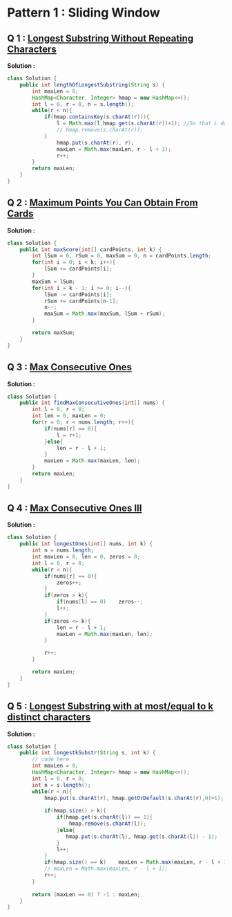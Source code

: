 # Pattern 1 : Sliding Window
## Q 1 : [Longest Substring Without Repeating Characters]( https://leetcode.com/problems/longest-substring-without-repeating-characters/description/)

**Solution :**


````Java
class Solution {
    public int lengthOfLongestSubstring(String s) {
        int maxLen = 0;
        HashMap<Character, Integer> hmap = new HashMap<>();
        int l = 0, r = 0, n = s.length();
        while(r < n){
            if(hmap.containsKey(s.charAt(r))){
                l = Math.max(l,hmap.get(s.charAt(r))+1); //So that L doesnt move backwards
                // hmap.remove(s.charAt(r));
            }
                hmap.put(s.charAt(r), r);
                maxLen = Math.max(maxLen, r - l + 1);
                r++;
        }
        return maxLen;
    }
}
````

## Q 2 : [Maximum Points You Can Obtain From Cards](https://leetcode.com/problems/maximum-points-you-can-obtain-from-cards/description/)

**Solution :**

````Java
class Solution {
    public int maxScore(int[] cardPoints, int k) {
        int lSum = 0, rSum = 0, maxSum = 0, n = cardPoints.length;
        for(int i = 0; i < k; i++){
            lSum += cardPoints[i];
        }
        maxSum = lSum;
        for(int i = k - 1; i >= 0; i--){
            lSum -= cardPoints[i];
            rSum += cardPoints[n-1];
            n--;
            maxSum = Math.max(maxSum, lSum + rSum);
        }

        return maxSum;
    }
}
````
## Q 3 : [Max Consecutive Ones](https://leetcode.com/problems/max-consecutive-ones/)

**Solution :**

````Java
class Solution {
    public int findMaxConsecutiveOnes(int[] nums) {
        int l = 0, r = 0;
        int len = 0, maxLen = 0;
        for(r = 0; r < nums.length; r++){
            if(nums[r] == 0){
                l = r+1;
            }else{
                len = r - l + 1;
            }
            maxLen = Math.max(maxLen, len);
        }
        return maxLen;
    }
}
````

## Q 4 : [Max Consecutive Ones III](https://leetcode.com/problems/max-consecutive-ones-iii/)

**Solution :**

````Java
class Solution {
    public int longestOnes(int[] nums, int k) {
        int n = nums.length;
        int maxLen = 0, len = 0, zeros = 0;
        int l = 0, r = 0;
        while(r < n){
            if(nums[r] == 0){
                zeros++;
            }
            if(zeros > k){
                if(nums[l] == 0)    zeros--;
                l++;
            }
            if(zeros <= k){
                len = r - l + 1;
                maxLen = Math.max(maxLen, len);
            }

            r++;
        }

        return maxLen;
    }
}
````

## Q 5 : [Longest Substring with at most/equal to k distinct characters](https://www.geeksforgeeks.org/problems/longest-k-unique-characters-substring0853/1?itm_source=geeksforgeeks&itm_medium=article&itm_campaign=practice_card)

**Solution :**

````Java
class Solution {
    public int longestkSubstr(String s, int k) {
        // code here
        int maxLen = 0;
        HashMap<Character, Integer> hmap = new HashMap<>();
        int l = 0, r = 0;
        int n = s.length();
        while(r < n){
            hmap.put(s.charAt(r), hmap.getOrDefault(s.charAt(r),0)+1);
            
            if(hmap.size() > k){
                if(hmap.get(s.charAt(l)) == 1){
                    hmap.remove(s.charAt(l));
                }else{
                   hmap.put(s.charAt(l), hmap.get(s.charAt(l)) - 1);
                }
                l++;
            }
            if(hmap.size() == k)    maxLen = Math.max(maxLen, r - l + 1);
            // maxLen = Math.max(maxLen, r - l + 1);
            r++;
        }
        
        return (maxLen == 0) ? -1 : maxLen;
    }
}
````
